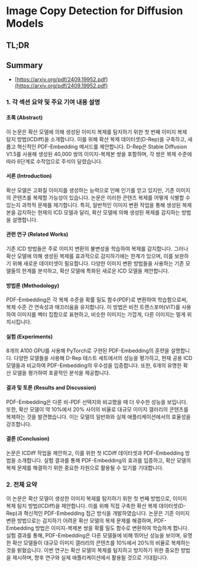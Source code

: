 # Image Copy Detection for Diffusion Models
## TL;DR
## Summary
- [https://arxiv.org/pdf/2409.19952.pdf](https://arxiv.org/pdf/2409.19952.pdf)

### 1. 각 섹션 요약 및 주요 기여 내용 설명

#### 초록 (Abstract)
이 논문은 확산 모델에 의해 생성된 이미지 복제를 탐지하기 위한 첫 번째 이미지 복제 탐지 방법(ICDiff)을 소개합니다. 이를 위해 확산 복제 데이터셋(D-Rep)을 구축하고, 새롭고 혁신적인 PDF-Embedding 메서드를 제안합니다. D-Rep은 Stable Diffusion V1.5를 사용해 생성된 40,000 쌍의 이미지-복제본 쌍을 포함하며, 각 쌍은 복제 수준에 따라 6단계로 수작업으로 주석이 달렸습니다.

#### 서론 (Introduction)
확산 모델은 고화질 이미지를 생성하는 능력으로 인해 인기를 얻고 있지만, 기존 이미지의 콘텐츠를 복제할 가능성이 있습니다. 논문은 이러한 콘텐츠 복제를 어떻게 식별할 수 있는지 과학적 문제를 제기합니다. 특히, 일반적인 이미지 변환 작업을 통해 생성된 복제본을 감지하는 현재의 ICD 모델과 달리, 확산 모델에 의해 생성된 복제를 감지하는 방법을 설명합니다.

#### 관련 연구 (Related Works)
기존 ICD 방법들은 주로 이미지 변환의 불변성을 학습하여 복제를 감지합니다. 그러나 확산 모델에 의해 생성된 복제를 효과적으로 감지하기에는 한계가 있으며, 이를 보완하기 위해 새로운 데이터셋이 필요합니다. 다양한 이미지 변환 방법들을 사용하는 기존 모델들의 한계를 분석하고, 확산 모델에 특화된 새로운 ICD 모델을 제안합니다.

#### 방법론 (Methodology)
PDF-Embedding은 각 복제 수준을 확률 밀도 함수(PDF)로 변환하여 학습함으로써, 복제 수준 간 연속성과 매끄러움을 유지합니다. 이 방법은 비전 트랜스포머(ViT)를 사용하여 이미지를 벡터 집합으로 표현하고, 비슷한 이미지는 가깝게, 다른 이미지는 멀게 위치시킵니다.

#### 실험 (Experiments)
8개의 A100 GPU를 사용해 PyTorch로 구현된 PDF-Embedding의 훈련을 설명합니다. 다양한 모델들을 사용해 D-Rep 테스트 세트에서의 성능을 평가하고, 현재 공용 ICD 모델들과 비교하여 PDF-Embedding의 우수성을 입증합니다. 또한, 6개의 유명한 확산 모델을 평가하여 포괄적인 분석을 제공합니다.

#### 결과 및 토론 (Results and Discussion)
PDF-Embedding은 다른 비-PDF 선택지와 비교했을 때 더 우수한 성능을 보입니다. 또한, 확산 모델이 약 10%에서 20% 사이의 비율로 대규모 이미지 갤러리의 콘텐츠를 복제하는 것을 발견했습니다. 이는 모델의 일반화와 실제 애플리케이션에서의 효율성을 강조합니다.

#### 결론 (Conclusion)
논문은 ICDiff 작업을 제안하고, 이를 위한 첫 ICDiff 데이터셋과 PDF-Embedding 방법을 소개합니다. 실험 결과를 통해 PDF-Embedding의 효과를 입증하고, 확산 모델의 복제 문제를 해결하기 위한 중요한 자원으로 활용될 수 있기를 기대합니다.

### 2. 전체 요약
이 논문은 확산 모델이 생성한 이미지 복제를 탐지하기 위한 첫 번째 방법으로, 이미지 복제 탐지 방법(ICDiff)을 제안합니다. 이를 위해 직접 구축한 확산 복제 데이터셋(D-Rep)과 혁신적인 PDF-Embedding 접근 방식을 개발하였습니다. 논문은 기존 이미지 변환 방법으로는 감지하기 어려운 확산 모델의 복제 문제를 해결하며, PDF-Embedding 방법은 이미지-복제본 쌍을 확률 밀도 함수로 변환하여 학습하게 합니다. 실험 결과를 통해, PDF-Embedding은 다른 모델들에 비해 뛰어난 성능을 보이며, 유명한 확산 모델들이 대규모 이미지 갤러리의 콘텐츠를 10%에서 20%의 비율로 복제하는 것을 밝혔습니다. 이번 연구는 확산 모델의 복제를 탐지하고 방지하기 위한 중요한 방법을 제시하며, 향후 연구와 실제 애플리케이션에서 활용될 것으로 기대됩니다.